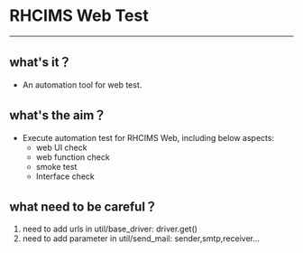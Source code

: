 # RHCIMS Web Test
----------
## what's it？
 - An automation tool for web test.

## what's the aim？
 - Execute automation test for RHCIMS Web, including below aspects:
    - web UI check
    - web function check
    - smoke test
    - Interface check
    
## what need to be careful？
 1. need to add urls in util/base_driver: driver.get()
 2. need to add parameter in util/send_mail: sender,smtp,receiver...
